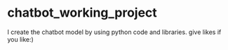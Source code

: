 # chatbot_working_project
I create the chatbot model by using python code and libraries.
give likes if you like:)
